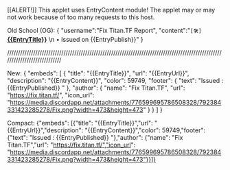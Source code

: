 [[ALERT!]]
This applet uses EntryContent module!
The applet may or may not work because of too many requests to this host.


Old School (OG):
{ "username":"Fix Titan.TF Report", "content":"`[🛠]` **[{{EntryTitle}}]({{EntryUrl}})** \n • Issued on {{EntryPublish}}" }

////////////////////////////////////////////////////////////////////////////////////////////////////////////////////////////

New:
{
  "embeds": [
    {
      "title": "{{EntryTitle}}",
      "url": "{{EntryUrl}}",
      "description": "{{EntryContent}}",
      "color": 59749,
      "footer": {
        "text": "Issued : {{EntryPublished}} "
      },
      "author": {
        "name": "Fix Titan.TF",
        "url": "https://fix.titan.tf/",
        "icon_url": "https://media.discordapp.net/attachments/776599695786508328/792384331423285278/Fix.png?width=473&height=473"
      }
    }
  ]
}

Compact:
{"embeds": [{"title": "{{EntryTitle}}","url": "{{EntryUrl}}","description": "{{EntryContent}}","color": 59749,"footer": {"text": "Issued : {{EntryPublished}} "},"author": {"name": "Fix Titan.TF","url": "https://fix.titan.tf/","icon_url": "https://media.discordapp.net/attachments/776599695786508328/792384331423285278/Fix.png?width=473&height=473"}}]}

